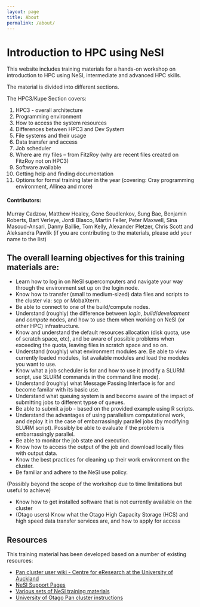 ```yaml
---
layout: page
title: About
permalink: /about/
---
```


# Introduction to HPC using NeSI

This website includes training materials for a hands-on workshop on introduction to HPC using NeSI, intermediate and advanced HPC skills.

The material is divided into different sections.

The HPC3/Kupe Section covers:
1)    HPC3 - overall architecture
2)    Programming environment
3)    How to access the system resources
4)    Differences between HPC3 and Dev System
5)    File systems and their usage
6)    Data transfer and access
7)    Job scheduler
8)    Where are my files – from FitzRoy (why are recent files created on FitzRoy not on HPC3)
9)    Software available
10)   Getting help and finding documentation
11)   Options for formal training later in the year (covering: Cray programming environment,  Allinea and more)


#### Contributors:

Murray Cadzow, Matthew Healey, Gene Soudlenkov, Sung Bae, Benjamin Roberts,  Bart Verleye, Jordi Blasco, Martin Feller, Peter Maxwell, Sina Masoud-Ansari, Danny Baillie, Tom Kelly, Alexander Pletzer, Chris Scott and Aleksandra Pawlik
(if you are contributing to the materials, please add your name to the list)


## The overall learning objectives for this training materials are:

* Learn how to log in on NeSI supercomputers and navigate your way through the environment set up on the login node.
* Know how to transfer (small to medium-sized) data files and scripts to the cluster via: scp or MobaXterm.
* Be able to connect to one of the build/compute nodes.
* Understand (roughly) the difference between *login*, *build*/*development* and *compute* nodes, and how to use them when working on NeSI (or other HPC) infrastructure.
* Know and understand the default resources allocation (disk quota, use of scratch space, etc), and be aware of possible problems when exceeding the quota, leaving files in scratch space and so on.
* Understand (roughly) what environment modules are. Be able to view currently loaded modules, list available modules and load the modules you want to use.
* Know what a job scheduler is for and how to use it (modify a SLURM script, use SLURM commands in the command line mode).
* Understand (roughly) what Message Passing Interface is for and become familar with its basic use.
* Understand what queuing system is and become aware of the impact of submitting jobs to different typse of queues.
* Be able to submit a job - based on the provided example using R scripts.
* Understand the advantages of using parallelism computational work, and deploy it in the case of embarrassingly parallel jobs (by modifying SLURM script). Possibly be able to evaluate if the problem is embarrassingly parallel.
* Be able to monitor the job state and execution.
* Know how to access the output of the job and download locally files with output data.
* Know the best practices for cleaning up their work environment on the cluster.
* Be familiar and adhere to the NeSI use policy.

(Possibly beyond the scope of the workshop due to time limitations but useful to achieve)
* Know how to get installed software that is not currently available on the cluster
* (Otago users) Know what the Otago High Capacity Storage (HCS) and high speed data transfer services are, and how to apply for access

## Resources

This training material has been developed based on a number of existing resources:

* [Pan cluster user wiki - Centre for eResearch at the University of Auckland](https://wiki.auckland.ac.nz/display/CER/Centre+for+eResearch+User+Documentation+Start)
* [NeSI Support Pages](https://support.nesi.org.nz/hc/en-gb)
* [Various sets of NeSI training materials](https://github.com/nesi/training)
* [University of Otago Pan cluster instructions](https://rawgit.com/dannybaillie/NeSI/master/OtagoPanInstructions.html)
